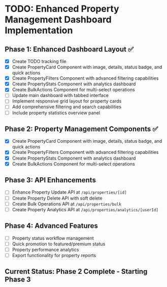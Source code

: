 # TODO: Enhanced Property Management Dashboard Implementation

## Phase 1: Enhanced Dashboard Layout ✅
- [x] Create TODO tracking file
- [x] Create PropertyCard Component with image, details, status badge, and quick actions
- [x] Create PropertyFilters Component with advanced filtering capabilities
- [x] Create PropertyStats Component with analytics dashboard
- [x] Create BulkActions Component for multi-select operations
- [ ] Update main dashboard with tabbed interface
- [ ] Implement responsive grid layout for property cards
- [ ] Add comprehensive filtering and search capabilities
- [ ] Include property statistics overview panel

## Phase 2: Property Management Components ✅
- [x] Create PropertyCard Component with image, details, status badge, and quick actions
- [x] Create PropertyFilters Component with advanced filtering capabilities
- [x] Create PropertyStats Component with analytics dashboard
- [x] Create BulkActions Component for multi-select operations

## Phase 3: API Enhancements
- [ ] Enhance Property Update API at `/api/properties/[id]`
- [ ] Create Property Delete API with soft delete
- [ ] Create Bulk Operations API at `/api/properties/bulk`
- [ ] Create Property Analytics API at `/api/properties/analytics/[userId]`

## Phase 4: Advanced Features
- [ ] Property status workflow management
- [ ] Quick promotion to featured/premium status
- [ ] Property performance analytics
- [ ] Export functionality for property reports

## Current Status: Phase 2 Complete - Starting Phase 3
